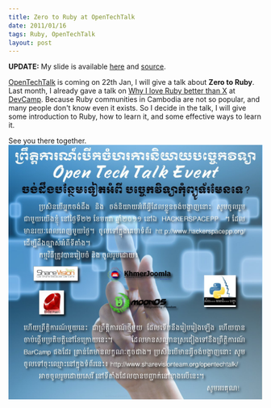 ```yaml
---
title: Zero to Ruby at OpenTechTalk
date: 2011/01/16
tags: Ruby, OpenTechTalk
layout: post
---
```


**UPDATE:** My slide is available [here](http://zero-to-ruby.heroku.com/) and [source](https://github.com/samnang/zero-to-ruby).

[OpenTechTalk](http://www.sharevisionteam.org/opentechtalk/) is coming on 22th Jan, I will give a talk about **Zero to Ruby**. Last month, I already gave a talk on [Why I love Ruby better than X](/2010/12/29/why-i-love-ruby-better-than-x/) at [DevCamp](http://www.sharevisionteam.org/devcamp/). Because Ruby communities in Cambodia are not so popular, and many people don't know even it exists. So I decide in the talk, I will give some introduction to Ruby, how to learn it, and some effective ways to learn it.

See you there together.
![OpenTechTalk](2011-01-16-zero-to-ruby-at-opentechtalk/opentechtalk.jpg)
